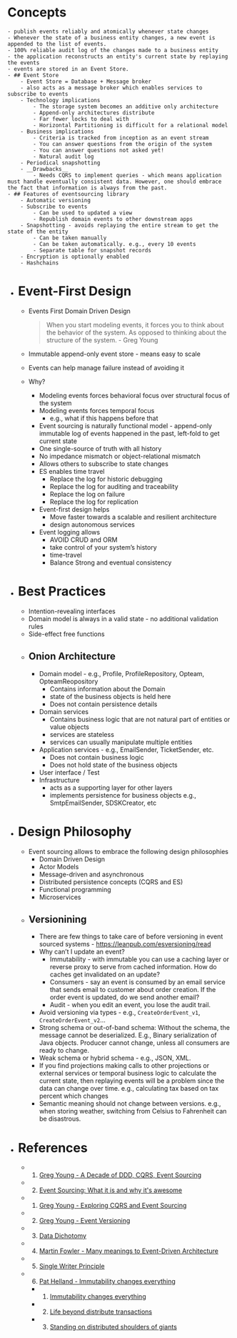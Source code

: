 # Concepts
	- publish events reliably and atomically whenever state changes
	- Whenever the state of a business entity changes, a new event is appended to the list of events.
	- 100% reliable audit log of the changes made to a business entity
	- the application reconstructs an entity's current state by replaying the events
	- events are stored in an Event Store.
	- ## Event Store
		- Event Store = Database + Message broker
		- also acts as a message broker which enables services to subscribe to events
		- Technology implications
			- The storage system becomes an additive only architecture
			- Append-only architectures distribute
			- Far fewer locks to deal with
			- Horizontal Partitioning is difficult for a relational model
		- Business implications
			- Criteria is tracked from inception as an event stream
			- You can answer questions from the origin of the system
			- You can answer questions not asked yet!
			- Natural audit log
		- Periodical snapshotting
		- __Drawbacks__
			- Needs CQRS to implement queries - which means application must handle eventually consistent data. However, one should embrace the fact that information is always from the past.
	- ## Features of eventsourcing library
		- Automatic versioning
		- Subscribe to events
			- Can be used to updated a view
			- Republish domain events to other downstream apps
		- Snapshotting - avoids replaying the entire stream to get the state of the entity
			- Can be taken manually
			- Can be taken automatically. e.g., every 10 events
			- Separate table for snapshot records
		- Encryption is optionally enabled
		- Hashchains
- # Event-First Design
	- Events First Domain Driven Design
	  
	  > When you start modeling events, it forces you to think about the behavior of the system. As opposed to thinking about the structure of the system. - Greg Young
	- Immutable append-only event store - means easy to scale
	- Events can help manage failure instead of avoiding it
	- Why?
		- Modeling events forces behavioral focus over structural focus of the system
		- Modeling events forces temporal focus
			- e.g., what if this happens before that
		- Event sourcing is naturally functional model - append-only immutable log of events happened in the past, left-fold to get current state
		- One single-source of truth with all history
		- No impedance mismatch or object-relational mismatch
		- Allows others to subscribe to state changes
		- ES enables time travel
			- Replace the log for historic debugging
			- Replace the log for auditing and traceability
			- Replace the log on failure
			- Replace the log for replication
		- Event-first design helps
			- Move faster towards a scalable and resilient architecture
			- design autonomous services
		- Event logging allows
			- AVOID CRUD and ORM
			- take control of your system’s history
			- time-travel
			- Balance Strong and eventual consistency
- # Best Practices
	- Intention-revealing interfaces
	- Domain model is always in a valid state - no additional validation rules
	- Side-effect free functions
	- ## Onion Architecture
		- Domain model - e.g., Profile, ProfileRepository, Opteam, OpteamReopository
			- Contains information about the Domain
			- state of the business objects is held here
			- Does not contain persistence details
		- Domain services
			- Contains business logic that are not natural part of entities or value objects
			- services are stateless
			- services can usually manipulate multiple entities
		- Application services - e.g., EmailSender, TicketSender, etc.
			- Does not contain business logic
			- Does not hold state of the business objects
		- User interface / Test
		- Infrastructure
			- acts as a supporting layer for other layers
			- implements persistence for business objects e.g., SmtpEmailSender, SDSKCreator, etc
- # Design Philosophy
	- Event sourcing allows to embrace the following design philosophies
		- Domain Driven Design
		- Actor Models
		- Message-driven and asynchronous
		- Distributed persistence concepts (CQRS and ES)
		- Functional programming
		- Microservices
	- ## Versionining
		- There are few things to take care of before versioning in event sourced systems - https://leanpub.com/esversioning/read
		- Why can’t I update an event?
			- Immutability - with immutable you can use a caching layer or reverse proxy to serve from cached information. How do caches get invalidated on an update?
			- Consumers - say an event is consumed by an email service that sends email to customer about order creation. If the order event is updated, do we send another email?
			- Audit - when you edit an event, you lose the audit trail.
		- Avoid versioning via types - e.g., `CreateOrderEvent_v1`, `CreateOrderEvent_v2`…
		- Strong schema or out-of-band schema: Without the schema, the message cannot be deserialized. E.g., Binary serialization of Java objects. Producer cannot change, unless all consumers are ready to change.
		- Weak schema or hybrid schema - e.g., JSON, XML.
		- If you find projections making calls to other projections or external services or temporal business logic to calculate the current state, then replaying events will be a problem since the data can change over time. e.g., calculating tax based on tax percent which changes
		- Semantic meaning should not change between versions. e.g., when storing weather, switching from Celsius to Fahrenheit can be disastrous.
		  ​
- # References
	- 1. [Greg Young - A Decade of DDD, CQRS, Event Sourcing](https://www.youtube.com/watch?v=LDW0QWie21s)
	- 2. [Event Sourcing: What it is and why it's awesome](https://t.co/TKYrLtv9fC)
	- 1. [Greg Young - Exploring CQRS and Event Sourcing](https://docs.microsoft.com/en-us/previous-versions/msp-n-p/jj554200(v%3dpandp.10))
	- 2. [Greg Young - Event Versioning](https://leanpub.com/esversioning/read)
	- 3. [Data Dichotomy](https://www.confluent.io/blog/data-dichotomy-rethinking-the-way-we-treat-data-and-services/)
	- 4. [Martin Fowler - Many meanings to Event-Driven Architecture](https://www.youtube.com/watch?v=STKCRSUsyP0)
	- 5. [Single Writer Principle](https://mechanical-sympathy.blogspot.com/2011/09/single-writer-principle.html)
	- 6. [Pat Helland - Immutability changes everything](http://highscalability.com/blog/2015/1/26/paper-immutability-changes-everything-by-pat-helland.html)
		- 1. [Immutability changes everything](http://cidrdb.org/cidr2015/Papers/CIDR15_Paper16.pdf)
		- 2. [Life beyond distribute transactions](http://adrianmarriott.net/logosroot/papers/LifeBeyondTxns.pdf)
		- 3. [Standing on distributed shoulders of giants](https://queue.acm.org/detail.cfm?id=2953944)